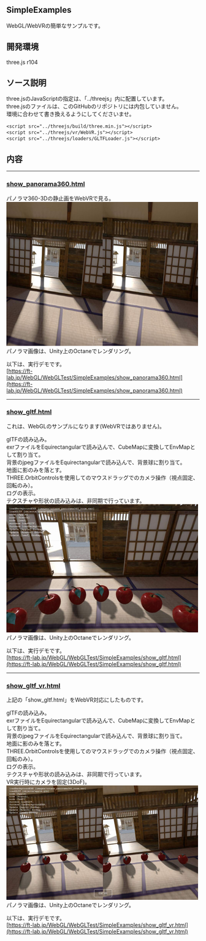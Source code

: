 ## SimpleExamples

WebGL/WebVRの簡単なサンプルです。    

## 開発環境

three.js r104    

## ソース説明

three.jsのJavaScriptの指定は、「../threejs」内に配置しています。    
three.jsのファイルは、このGitHubのリポジトリには内包していません。    
環境に合わせて書き換えるようにしてくださいませ。    

    <script src="../threejs/build/three.min.js"></script>
    <script src="../threejs/vr/WebVR.js"></script>
    <script src="../threejs/loaders/GLTFLoader.js"></script>		

## 内容
----
### [show_panorama360.html](./show_panorama360.html)    

パノラマ360-3Dの静止画をWebVRで見る。    
![show_panorama360](../images/simpleExamples_show_panorama360.jpg)     
パノラマ画像は、Unity上のOctaneでレンダリング。    

以下は、実行デモです。    
[https://ft-lab.jp/WebGL/WebGLTest/SimpleExamples/show_panorama360.html](https://ft-lab.jp/WebGL/WebGLTest/SimpleExamples/show_panorama360.html)    

----

### [show_gltf.html](./show_gltf.html)    

これは、WebGLのサンプルになります(WebVRではありません)。    

glTFの読み込み。    
exrファイルをEquirectangularで読み込んで、CubeMapに変換してEnvMapとして割り当て。    
背景のjpegファイルをEquirectangularで読み込んで、背景球に割り当て。    
地面に影のみを落とす。    
THREE.OrbitControlsを使用してのマウスドラッグでのカメラ操作（視点固定、回転のみ）。    
ログの表示。    
テクスチャや形状の読み込みは、非同期で行っています。     
![show_gltf](../images/simpleExamples_show_gltf.jpg)     
パノラマ画像は、Unity上のOctaneでレンダリング。    

以下は、実行デモです。    
[https://ft-lab.jp/WebGL/WebGLTest/SimpleExamples/show_gltf.html](https://ft-lab.jp/WebGL/WebGLTest/SimpleExamples/show_gltf.html)    

----

### [show_gltf_vr.html](./show_gltf_vr.html)    

上記の「show_gltf.html」をWebVR対応にしたものです。    

glTFの読み込み。    
exrファイルをEquirectangularで読み込んで、CubeMapに変換してEnvMapとして割り当て。    
背景のjpegファイルをEquirectangularで読み込んで、背景球に割り当て。    
地面に影のみを落とす。    
THREE.OrbitControlsを使用してのマウスドラッグでのカメラ操作（視点固定、回転のみ）。    
ログの表示。    
テクスチャや形状の読み込みは、非同期で行っています。     
VR実行時にカメラを固定(3DoF)。    
![show_gltf_vr](../images/simpleExamples_show_gltf_vr.jpg)     
パノラマ画像は、Unity上のOctaneでレンダリング。    

以下は、実行デモです。    
[https://ft-lab.jp/WebGL/WebGLTest/SimpleExamples/show_gltf_vr.html](https://ft-lab.jp/WebGL/WebGLTest/SimpleExamples/show_gltf_vr.html)    
